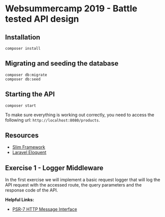 # Websummercamp 2019 - Battle tested API design

## Installation

```
composer install
```

## Migrating and seeding the database

```
composer db:migrate
composer db:seed
```

## Starting the API

```
composer start
```

To make sure everything is working out correctly, you need to access the following url: `http://localhost:8080/products`.

## Resources

* [Slim Framework](https://www.slimframework.com/docs/v4/)
* [Laravel Eloquent](https://laravel.com/docs/5.8/eloquent)

## Exercise 1 - Logger Middleware

In the first exercise we will implement a basic request logger that will log the API request with the accessed route, the query parameters and the response code of the API.

**Helpful Links:**
* [PSR-7 HTTP Message Interface](https://www.php-fig.org/psr/psr-7/)